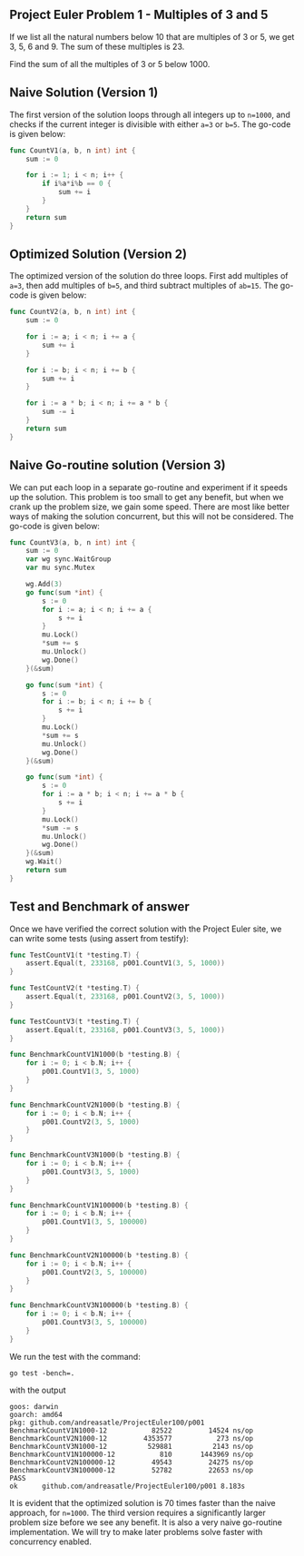## Project Euler Problem 1 - Multiples of 3 and 5

If we list all the natural numbers below 10 that are multiples of 3 or 5, we get 3, 5, 6 and 9. The sum of these multiples is 23.

Find the sum of all the multiples of 3 or 5 below 1000.

## Naive Solution (Version 1)
The first version of the solution loops through all integers up to ```n=1000```, and checks if the current integer is divisible with either ```a=3``` or ```b=5```.
The go-code is given below:

```go
func CountV1(a, b, n int) int {
	sum := 0

	for i := 1; i < n; i++ {
		if i%a*i%b == 0 {
			sum += i
		}
	}
	return sum
}
```

## Optimized Solution (Version 2)
The optimized version of the solution do three loops. First add multiples of ```a=3```, then add multiples of ```b=5```, and third
subtract multiples of ```ab=15```. The go-code is given below:
```go
func CountV2(a, b, n int) int {
	sum := 0

	for i := a; i < n; i += a {
		sum += i
	}

	for i := b; i < n; i += b {
		sum += i
	}

	for i := a * b; i < n; i += a * b {
		sum -= i
	}
	return sum
}
```

## Naive Go-routine solution (Version 3)
We can put each loop in a separate go-routine and experiment if it speeds up the solution. This problem is too small to get any benefit, but when we crank up the problem size, we gain some speed.
There are most like better ways of making the solution concurrent, but this will not be considered. The go-code is given below:
```go
func CountV3(a, b, n int) int {
	sum := 0
	var wg sync.WaitGroup
	var mu sync.Mutex

	wg.Add(3)
	go func(sum *int) {
		s := 0
		for i := a; i < n; i += a {
			s += i
		}
		mu.Lock()
		*sum += s
		mu.Unlock()
		wg.Done()
	}(&sum)

	go func(sum *int) {
		s := 0
		for i := b; i < n; i += b {
			s += i
		}
		mu.Lock()
		*sum += s
		mu.Unlock()
		wg.Done()
	}(&sum)

	go func(sum *int) {
		s := 0
		for i := a * b; i < n; i += a * b {
			s += i
		}
		mu.Lock()
		*sum -= s
		mu.Unlock()
		wg.Done()
	}(&sum)
	wg.Wait()
	return sum
}
```
## Test and Benchmark of answer
Once we have verified the correct solution with the Project Euler site, we can write some tests (using assert from testify):

```go
func TestCountV1(t *testing.T) {
	assert.Equal(t, 233168, p001.CountV1(3, 5, 1000))
}

func TestCountV2(t *testing.T) {
	assert.Equal(t, 233168, p001.CountV2(3, 5, 1000))
}

func TestCountV3(t *testing.T) {
	assert.Equal(t, 233168, p001.CountV3(3, 5, 1000))
}

func BenchmarkCountV1N1000(b *testing.B) {
	for i := 0; i < b.N; i++ {
		p001.CountV1(3, 5, 1000)
	}
}

func BenchmarkCountV2N1000(b *testing.B) {
	for i := 0; i < b.N; i++ {
		p001.CountV2(3, 5, 1000)
	}
}

func BenchmarkCountV3N1000(b *testing.B) {
	for i := 0; i < b.N; i++ {
		p001.CountV3(3, 5, 1000)
	}
}

func BenchmarkCountV1N100000(b *testing.B) {
	for i := 0; i < b.N; i++ {
		p001.CountV1(3, 5, 100000)
	}
}

func BenchmarkCountV2N100000(b *testing.B) {
	for i := 0; i < b.N; i++ {
		p001.CountV2(3, 5, 100000)
	}
}

func BenchmarkCountV3N100000(b *testing.B) {
	for i := 0; i < b.N; i++ {
		p001.CountV3(3, 5, 100000)
	}
}
```

We run the test with the command:
```
go test -bench=.
```
with the output
```
goos: darwin
goarch: amd64
pkg: github.com/andreasatle/ProjectEuler100/p001
BenchmarkCountV1N1000-12      	   82522	     14524 ns/op
BenchmarkCountV2N1000-12      	 4353577	       273 ns/op
BenchmarkCountV3N1000-12      	  529881	      2143 ns/op
BenchmarkCountV1N100000-12    	     810	   1443969 ns/op
BenchmarkCountV2N100000-12    	   49543	     24275 ns/op
BenchmarkCountV3N100000-12    	   52782	     22653 ns/op
PASS
ok  	github.com/andreasatle/ProjectEuler100/p001	8.183s
```
It is evident that the optimized solution is 70 times faster than the naive approach, for ```n=1000```. The third version requires a significantly larger problem size before we see any benefit. It is also a very naive go-routine implementation. We will try to make later problems solve faster with concurrency enabled.